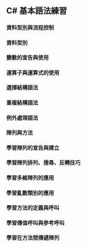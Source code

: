 ## C# 基本語法練習
#### 資料型別與流程控制
#### 資料型別
#### 變數的宣告與使用
#### 運算子與運算式的使用
#### 選擇結構語法
#### 重複結構語法
#### 例外處理語法

#### 陣列與方法
#### 學習陣列的宣告與建立
#### 學習陣列排列、搜尋、反轉技巧 
#### 學習多維陣列的應用 
#### 學習亂數類別的應用 
#### 學習方法的定義與呼叫 
#### 學習傳值呼叫與參考呼叫 
#### 學習在方法間傳遞陣列
